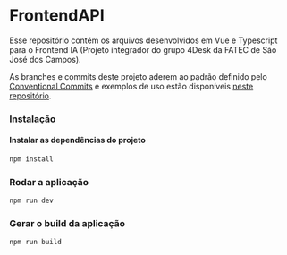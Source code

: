 # FrontendAPI

Esse repositório contém os arquivos desenvolvidos em Vue e Typescript para o Frontend IA (Projeto integrador do grupo 4Desk da FATEC de São José dos Campos).

As branches e commits deste projeto aderem ao padrão definido pelo [Conventional Commits](https://conventionalcommits.org) e exemplos de uso estão disponíveis [neste repositório](https://github.com/iuricode/padroes-de-commits).

### Instalação

#### Instalar as dependências do projeto

```sh
npm install
```

### Rodar a aplicação

```sh
npm run dev
```

### Gerar o build da aplicação

```sh
npm run build
```
